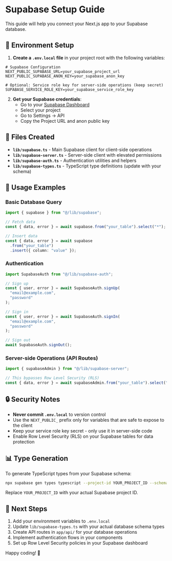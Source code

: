 # Supabase Setup Guide

This guide will help you connect your Next.js app to your Supabase database.

## 🔧 Environment Setup

1. **Create a `.env.local` file** in your project root with the following variables:

```env
# Supabase Configuration
NEXT_PUBLIC_SUPABASE_URL=your_supabase_project_url
NEXT_PUBLIC_SUPABASE_ANON_KEY=your_supabase_anon_key

# Optional: Service role key for server-side operations (keep secret)
SUPABASE_SERVICE_ROLE_KEY=your_supabase_service_role_key
```

2. **Get your Supabase credentials**:
   - Go to your [Supabase Dashboard](https://supabase.com/dashboard)
   - Select your project
   - Go to Settings → API
   - Copy the Project URL and anon public key

## 📁 Files Created

- **`lib/supabase.ts`** - Main Supabase client for client-side operations
- **`lib/supabase-server.ts`** - Server-side client with elevated permissions
- **`lib/supabase-auth.ts`** - Authentication utilities and helpers
- **`lib/supabase-types.ts`** - TypeScript type definitions (update with your schema)

## 🚀 Usage Examples

### Basic Database Query

```typescript
import { supabase } from "@/lib/supabase";

// Fetch data
const { data, error } = await supabase.from("your_table").select("*");

// Insert data
const { data, error } = await supabase
  .from("your_table")
  .insert({ column: "value" });
```

### Authentication

```typescript
import SupabaseAuth from "@/lib/supabase-auth";

// Sign up
const { user, error } = await SupabaseAuth.signUp(
  "email@example.com",
  "password"
);

// Sign in
const { user, error } = await SupabaseAuth.signIn(
  "email@example.com",
  "password"
);

// Sign out
await SupabaseAuth.signOut();
```

### Server-side Operations (API Routes)

```typescript
import { supabaseAdmin } from "@/lib/supabase-server";

// This bypasses Row Level Security (RLS)
const { data, error } = await supabaseAdmin.from("your_table").select("*");
```

## 🔒 Security Notes

- **Never commit `.env.local`** to version control
- Use the `NEXT_PUBLIC_` prefix only for variables that are safe to expose to the client
- Keep your service role key secret - only use it in server-side code
- Enable Row Level Security (RLS) on your Supabase tables for data protection

## 📊 Type Generation

To generate TypeScript types from your Supabase schema:

```bash
npx supabase gen types typescript --project-id YOUR_PROJECT_ID --schema public > lib/supabase-types.ts
```

Replace `YOUR_PROJECT_ID` with your actual Supabase project ID.

## 🔧 Next Steps

1. Add your environment variables to `.env.local`
2. Update `lib/supabase-types.ts` with your actual database schema types
3. Create API routes in `app/api/` for your database operations
4. Implement authentication flows in your components
5. Set up Row Level Security policies in your Supabase dashboard

Happy coding! 🎉
